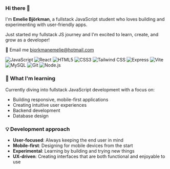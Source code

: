 ### Hi there 👋

I'm **Emelie Björkman**, a fullstack JavaScript student who loves building and experimenting with user-friendly apps.

Just started my fullstack JS journey and I'm excited to learn, create, and grow as a developer!

📧 Email me [bjorkmanemelie@hotmail.com](mailto:bjorkmanemelie@hotmail.com)

![JavaScript](https://img.shields.io/badge/-JavaScript-F7DF1E?style=flat&logo=javascript&logoColor=black)
![React](https://img.shields.io/badge/-React-61DAFB?style=flat&logo=react&logoColor=black)
![HTML5](https://img.shields.io/badge/-HTML5-E34F26?style=flat&logo=html5&logoColor=white)
![CSS3](https://img.shields.io/badge/-CSS3-1572B6?style=flat&logo=css3&logoColor=white)
![Tailwind CSS](https://img.shields.io/badge/-Tailwind_CSS-38B2AC?style=flat&logo=tailwind-css&logoColor=white)
![Express](https://img.shields.io/badge/-Express-000000?style=flat&logo=express&logoColor=white)
![Vite](https://img.shields.io/badge/-Vite-646CFF?style=flat&logo=vite&logoColor=white)
![MySQL](https://img.shields.io/badge/-MySQL-4479A1?style=flat&logo=mysql&logoColor=white)
![Git](https://img.shields.io/badge/-Git-F05032?style=flat&logo=git&logoColor=white)
![Node.js](https://img.shields.io/badge/-Node.js-339933?style=flat&logo=node.js&logoColor=white)
### 🌱 What I'm learning

Currently diving into fullstack JavaScript development with a focus on:
- Building responsive, mobile-first applications
- Creating intuitive user experiences
- Backend development 
- Database design

### 💡 Development approach

- **User-focused**: Always keeping the end user in mind
- **Mobile-first**: Designing for mobile devices from the start
- **Experimental**: Learning by building and trying new things
- **UX-driven**: Creating interfaces that are both functional and enjoyable to use
